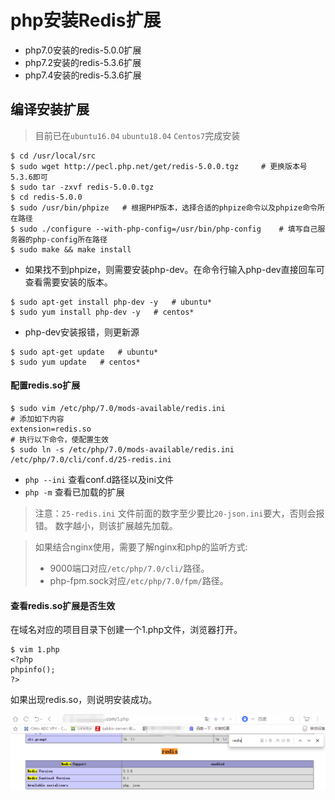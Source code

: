 # php安装Redis扩展
 
* php7.0安装的redis-5.0.0扩展  
* php7.2安装的redis-5.3.6扩展
* php7.4安装的redis-5.3.6扩展  

## 编译安装扩展
> 目前已在`ubuntu16.04` `ubuntu18.04` `Centos7`完成安装

    $ cd /usr/local/src
    $ sudo wget http://pecl.php.net/get/redis-5.0.0.tgz     # 更换版本号5.3.6即可
    $ sudo tar -zxvf redis-5.0.0.tgz
    $ cd redis-5.0.0
    $ sudo /usr/bin/phpize   # 根据PHP版本，选择合适的phpize命令以及phpize命令所在路径
    $ sudo ./configure --with-php-config=/usr/bin/php-config    # 填写自己服务器的php-config所在路径
    $ sudo make && make install
- 如果找不到phpize，则需要安装php-dev。在命令行输入php-dev直接回车可查看需要安装的版本。
```
$ sudo apt-get install php-dev -y   # ubuntu*
$ sudo yum install php-dev -y   # centos*
```
- php-dev安装报错，则更新源
``` 
$ sudo apt-get update   # ubuntu*
$ sudo yum update   # centos*
```

#### 配置redis.so扩展

    $ sudo vim /etc/php/7.0/mods-available/redis.ini
    # 添加如下内容
    extension=redis.so
    # 执行以下命令，使配置生效
    $ sudo ln -s /etc/php/7.0/mods-available/redis.ini /etc/php/7.0/cli/conf.d/25-redis.ini   

- `php --ini` 查看conf.d路径以及ini文件
- `php -m` 查看已加载的扩展

> 注意：`25-redis.ini` 文件前面的数字至少要比`20-json.ini`要大，否则会报错。
数字越小，则该扩展越先加载。

> 如果结合nginx使用，需要了解nginx和php的监听方式:
> * 9000端口对应`/etc/php/7.0/cli/`路径。
> * php-fpm.sock对应`/etc/php/7.0/fpm/`路径。

#### 查看redis.so扩展是否生效
在域名对应的项目目录下创建一个1.php文件，浏览器打开。

    $ vim 1.php
    <?php
    phpinfo();
    ?>

如果出现redis.so，则说明安装成功。

![](./1.png)
